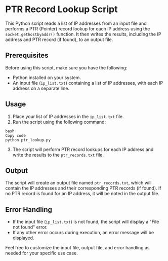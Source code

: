 # PTR Record Lookup Script

This Python script reads a list of IP addresses from an input file and performs a PTR (Pointer) record lookup for each IP address using the `socket.gethostbyaddr()` function. It then writes the results, including the IP address and PTR record (if found), to an output file.

## Prerequisites

Before using this script, make sure you have the following:

- Python installed on your system.
- An input file (`ip_list.txt`) containing a list of IP addresses, with each IP address on a separate line.

## Usage

1. Place your list of IP addresses in the `ip_list.txt` file.
2. Run the script using the following command:

```
bash
Copy code
python ptr_lookup.py
```
3. The script will perform PTR record lookups for each IP address and write the results to the `ptr_records.txt` file.

## Output

The script will create an output file named `ptr_records.txt`, which will contain the IP addresses and their corresponding PTR records (if found). If no PTR record is found for an IP address, it will be noted in the output file.

## Error Handling

- If the input file (`ip_list.txt`) is not found, the script will display a "File not found" error.
- If any other error occurs during execution, an error message will be displayed.

Feel free to customize the input file, output file, and error handling as needed for your specific use case.
